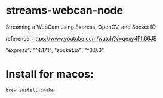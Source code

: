 # streams-webcan-node

Streaming a WebCam using Express, OpenCV, and Socket IO

reference: https://www.youtube.com/watch?v=qexy4Ph66JE

"express": "^4.17.1",
"socket.io": "^3.0.3"

# Install for macos:

    brew install cmake
